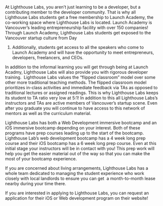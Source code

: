 At Lighthouse Labs, you aren’t just learning to be a developer, but a
contributing member to the developer community. That is why all Lighthouse
Labs students get a free membership to Launch Academy, the co-working space
where Lighthouse Labs is located. Launch Academy is Vancouver’s leading
entrepreneurship facility with over 150 companies! Through Launch Academy,
Lighthouse Labs students get exposed to the Vancouver startup culture from Day
1. Additionally, students get access to all the speakers who come to Launch
Academy and will have the opportunity to meet entrepreneurs, developers,
freelancers, and CEOs.

In addition to the informal learning you will get through being at Launch
Acadmy, Lighthouse Labs will also provide you with rigorous developer
training.  Lighthouse Labs values the “flipped classroom” model over some
other more traditional teaching methods. The flipped classroom model
prioritizes in-class activities and immediate feedback via TAs as opposed to
traditional lectures or assigned readings. This is why Lighthouse Labs keeps
its student to TA ratio very low at 5:1! In addition to this all Lighthouse
Labs’s instructors and TAs are active members of Vancouver’s startup scene.
Even after you graduate you will continue to have access to this network of
mentors as well as the curriculum material.

Lighthouse Labs has both a Web Development immersive bootcamp and an iOS
immersive bootcamp depending on your interest. Both of these programs have
prep courses leading up to the start of the bootcamp. Lighthouse Lab’s web
development bootcamp has a 4 week long prep course and their iOS bootcamp has
a 6 week long prep course. Even at this initial stage your instructors will be
in contact with you! This prep work will help you get the easier material out
of the way so that you can make the most of your bootcamp experience.

If you are concerned about living arrangements, Lighthouse Labs has a whole
team dedicated to managing the student experience who work closely with local
landlords to ensure you can get  a month-to-month lease nearby during your
time there.

If you are interested in applying to Lighthouse Labs, you can request an
application for their iOS or Web development program on their website!

